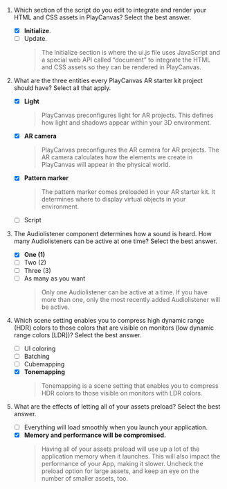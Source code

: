 1. Which section of the script do you edit to integrate and render your HTML and CSS assets in PlayCanvas? Select the best answer.

   - [x] **Initialize**.
   - [ ] Update.
     > The Initialize section is where the ui.js file uses JavaScript and a special web API called “document” to integrate the HTML and CSS assets so they can be rendered in PlayCanvas.

2. What are the three entities every PlayCanvas AR starter kit project should have? Select all that apply.

   - [x] **Light**
     > PlayCanvas preconfigures light for AR projects. This defines how light and shadows appear within your 3D environment.
   - [x] **AR camera**
     > PlayCanvas preconfigures the AR camera for AR projects. The AR camera calculates how the elements we create in PlayCanvas will appear in the physical world.
   - [x] **Pattern marker**
     > The pattern marker comes preloaded in your AR starter kit. It determines where to display virtual objects in your environment.
   - [ ] Script

3. The Audiolistener component determines how a sound is heard. How many Audiolisteners can be active at one time? Select the best answer.

   - [x] **One (1)**
   - [ ] Two (2)
   - [ ] Three (3)
   - [ ] As many as you want
     > Only one Audiolistener can be active at a time. If you have more than one, only the most recently added Audiolistener will be active.

4. Which scene setting enables you to compress high dynamic range (HDR) colors to those colors that are visible on monitors (low dynamic range colors [LDR])? Select the best answer.

   - [ ] UI coloring
   - [ ] Batching
   - [ ] Cubemapping
   - [x] **Tonemapping**
     > Tonemapping is a scene setting that enables you to compress HDR colors to those visible on monitors with LDR colors.

5. What are the effects of letting all of your assets preload? Select the best answer.

   - [ ] Everything will load smoothly when you launch your application.
   - [x] **Memory and performance will be compromised.**
     > Having all of your assets preload will use up a lot of the application memory when it launches. This will also impact the performance of your App, making it slower. Uncheck the preload option for large assets, and keep an eye on the number of smaller assets, too.
